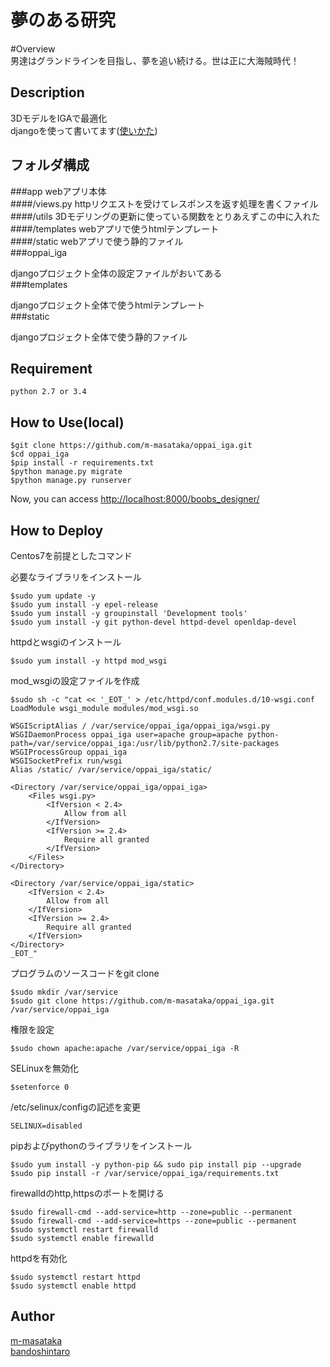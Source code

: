 夢のある研究
====

#Overview  
男達はグランドラインを目指し、夢を追い続ける。世は正に大海賊時代！  

## Description
3DモデルをIGAで最適化  
djangoを使って書いてます([使いかた](http://docs.djangoproject.jp/en/latest/intro/tutorial01.html))  

## フォルダ構成
###app
webアプリ本体  
####/views.py
httpリクエストを受けてレスポンスを返す処理を書くファイル  
####/utils
3Dモデリングの更新に使っている関数をとりあえずこの中に入れた  
####/templates
webアプリで使うhtmlテンプレート  
####/static
webアプリで使う静的ファイル  
###oppai_iga

djangoプロジェクト全体の設定ファイルがおいてある  
###templates

djangoプロジェクト全体で使うhtmlテンプレート  
###static

djangoプロジェクト全体で使う静的ファイル  
## Requirement
    python 2.7 or 3.4  
## How to Use(local)
    $git clone https://github.com/m-masataka/oppai_iga.git  
    $cd oppai_iga  
    $pip install -r requirements.txt  
    $python manage.py migrate  
    $python manage.py runserver  
Now, you can access [http://localhost:8000/boobs_designer/](http://localhost:8000/boobs_designer/)  
## How to Deploy
Centos7を前提としたコマンド

必要なライブラリをインストール  

    $sudo yum update -y
    $sudo yum install -y epel-release
    $sudo yum install -y groupinstall 'Development tools'
    $sudo yum install -y git python-devel httpd-devel openldap-devel

httpdとwsgiのインストール

    $sudo yum install -y httpd mod_wsgi

mod_wsgiの設定ファイルを作成  

    $sudo sh -c "cat << '_EOT_' > /etc/httpd/conf.modules.d/10-wsgi.conf
    LoadModule wsgi_module modules/mod_wsgi.so

    WSGIScriptAlias / /var/service/oppai_iga/oppai_iga/wsgi.py
    WSGIDaemonProcess oppai_iga user=apache group=apache python-path=/var/service/oppai_iga:/usr/lib/python2.7/site-packages
    WSGIProcessGroup oppai_iga
    WSGISocketPrefix run/wsgi
    Alias /static/ /var/service/oppai_iga/static/

    <Directory /var/service/oppai_iga/oppai_iga>
        <Files wsgi.py>
            <IfVersion < 2.4>
                Allow from all
            </IfVersion>
            <IfVersion >= 2.4>
                Require all granted
            </IfVersion>
        </Files>
    </Directory>

    <Directory /var/service/oppai_iga/static>
        <IfVersion < 2.4>
            Allow from all
        </IfVersion>
        <IfVersion >= 2.4>
            Require all granted
        </IfVersion>
    </Directory>
    _EOT_"

プログラムのソースコードをgit clone  

    $sudo mkdir /var/service
    $sudo git clone https://github.com/m-masataka/oppai_iga.git /var/service/oppai_iga

権限を設定

    $sudo chown apache:apache /var/service/oppai_iga -R

SELinuxを無効化

    $setenforce 0

/etc/selinux/configの記述を変更

    SELINUX=disabled

pipおよびpythonのライブラリをインストール  

    $sudo yum install -y python-pip && sudo pip install pip --upgrade
    $sudo pip install -r /var/service/oppai_iga/requirements.txt

firewalldのhttp,httpsのポートを開ける  

    $sudo firewall-cmd --add-service=http --zone=public --permanent
    $sudo firewall-cmd --add-service=https --zone=public --permanent
    $sudo systemctl restart firewalld
    $sudo systemctl enable firewalld

httpdを有効化  

    $sudo systemctl restart httpd
    $sudo systemctl enable httpd

## Author
[m-masataka](https://github.com/m-masataka)  
[bandoshintaro](https://github.com/bandoshintaro)  

